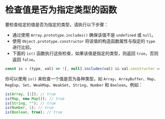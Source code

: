 # 检查值是否为指定类型的函数

要检查给定的值是否为指定的类型，请执行以下步骤：

- 通过使用 `Array.prototype.includes()` 确保该值不是 `undefined` 或 `null`。
- 使用 `Object.prototype.constructor` 将该值的构造函数属性与指定的 `type` 进行比较。
- 下面的 `is()` 函数执行这些检查，如果该值是指定的类型，则返回 `true`，否则返回 `false`。

```js
const is = (type, val) => ![, null].includes(val) && val.constructor === type;
```

你可以使用 `is()` 来检查一个值是否为各种类型，如 `Array`、`ArrayBuffer`、`Map`、`RegExp`、`Set`、`WeakMap`、`WeakSet`、`String`、`Number` 和 `Boolean`。例如：

```js
is(Array, [1]); // true
is(Map, new Map()); // true
is(String, ""); // true
is(Number, 1); // true
is(Boolean, true); // true
```
